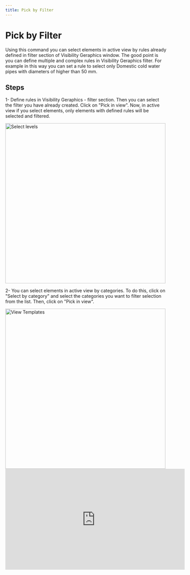 ```yaml
---
title: Pick by Filter
---
```


# Pick by Filter
Using this command you can select elements in active view by rules already defined in filter section of Visibility Geraphics window.
The good point is you can define multiple and complex rules in Visibility Geraphics filter. For example in this way you can set a rule to select only Domestic cold water pipes with diameters of higher than 50 mm.
## Steps
1- Define rules in Visibility Geraphics - filter section. Then you can select the filter you have already created. Click on "Pick in view". Now, in active view if you select elements, only elements with defined rules will be selected and filtered.

<img src="https://pars-bim.github.io/docs/Assets/PickbyFilter.jpg" alt="Select levels" width="500">

2- You can select elements in active view by categories. To do this, click on "Select by category" and select the categories you want to filter selection from the list. Then, click on "Pick in view".

<img src="https://pars-bim.github.io/docs/Assets/Pickbycategory.jpg" alt="View Templates" width="500">


<iframe width="560" height="315" src="https://www.youtube.com/embed/Vxrj61KyndU?si=PP93ZNRd7heOgGzm" title="YouTube video player" frameborder="0" allow="accelerometer; autoplay; clipboard-write; encrypted-media; gyroscope; picture-in-picture; web-share" referrerpolicy="strict-origin-when-cross-origin" allowfullscreen></iframe>
